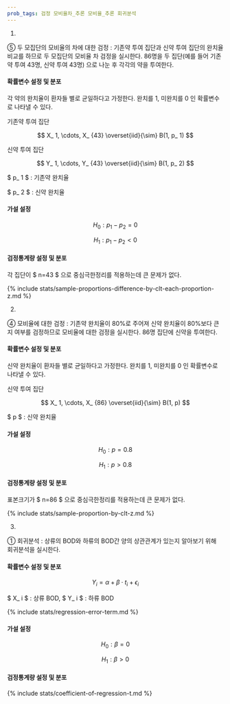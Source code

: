 ```yaml
---
prob_tags: 검정 모비율차_추론 모비율_추론 회귀분석
---
```

1)

<div>
⑤ 두 모집단의 모비율의 차에 대한 검정 : 기존약 투여 집단과 신약 투여 집단의 완치율 비교를 하므로 두 모집단의 모비율 차 검정을 실시한다.
86명을 두 집단(예를 들어 기존약 투여 43명, 신약 투여 43명) 으로 나눈 후 각각의 약을 투여한다.

#### 확률변수 설정 및 분포 ####

각 약의 완치율이 환자들 별로 균일하다고 가정한다. 완치를 1, 미완치를 0 인 확률변수로 나타낼 수 있다.

기존약 투여 집단

$$ X_ 1, \cdots, X_ {43} \overset{iid}{\sim} B(1, p_ 1) $$

신약 투여 집단

$$ Y_ 1, \cdots, Y_ {43} \overset{iid}{\sim} B(1, p_ 2) $$

$ p_ 1 $ : 기존약 완치율

$ p_ 2 $ : 신약 완치율

#### 가설 설정 ####

$$ H_ 0 : p_ 1 - p_ 2 = 0 $$

$$ H_ 1 : p_ 1 - p_ 2 < 0 $$

#### 검정통계량 설정 및 분포 ####

각 집단이 $ n=43 $ 으로 중심극한정리를 적용하는데 큰 문제가 없다.

{% include stats/sample-proportions-difference-by-clt-each-proportion-z.md %}

</div>

2)

<div>
④ 모비율에 대한 검정 : 기존약 완치율이 80%로 주어져 신약 완치율이 80%보다 큰지 여부를 검정하므로 모비율에 대한 검정을 실시한다.
86명 집단에 신약을 투여한다.

#### 확률변수 설정 및 분포 ####

신약 완치율이 환자들 별로 균일하다고 가정한다. 완치를 1, 미완치를 0 인 확률변수로 나타낼 수 있다.

신약 투여 집단

$$ X_ 1, \cdots, X_ {86} \overset{iid}{\sim} B(1, p) $$

$ p $ : 신약 완치율

#### 가설 설정 ####

$$ H_ 0 : p = 0.8 $$

$$ H_ 1 : p > 0.8 $$

#### 검정통계량 설정 및 분포 ####

표본크기가 $ n=86 $ 으로 중심극한정리를 적용하는데 큰 문제가 없다.

{% include stats/sample-proportion-by-clt-z.md %}

</div>

3)

<div>
① 회귀분석 : 상류의 BOD와 하류의 BOD간 양의 상관관계가 있는지 알아보기 위해 회귀분석을 실시한다.

#### 확률변수 설정 및 분포 ####

$$ Y_ i = \alpha + \beta \cdot t_ i + \epsilon_ i $$

$ X_ i $ : 상류 BOD, $ Y_ i $ : 하류 BOD

{% include stats/regression-error-term.md %}

#### 가설 설정 ####

$$ H_ 0 : \beta = 0 $$

$$ H_ 1 : \beta > 0 $$

#### 검정통계량 설정 및 분포 ####

{% include stats/coefficient-of-regression-t.md %}

</div>
